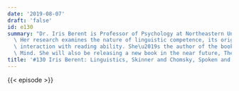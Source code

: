 ```yaml
---
date: '2019-08-07'
draft: 'false'
id: e130
summary: "Dr. Iris Berent is Professor of Psychology at Northeastern University, US.\
  \ Her research examines the nature of linguistic competence, its origins, and its\
  \ interaction with reading ability. She\u2019s the author of the book The Phonological\
  \ Mind. She will also be releasing a new book in the near future, The Blind Storyteller.&nbsp;"
title: '#130 Iris Berent: Linguistics, Skinner and Chomsky, Spoken and Written Language'
---
```

{{< episode >}}
